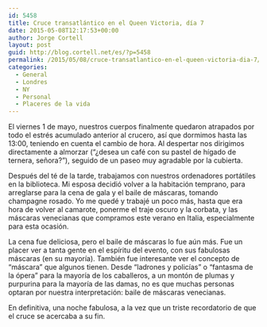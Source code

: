 ```yaml
---
id: 5458
title: Cruce transatlántico en el Queen Victoria, día 7
date: 2015-05-08T12:17:53+00:00
author: Jorge Cortell
layout: post
guid: http://blog.cortell.net/es/?p=5458
permalink: /2015/05/08/cruce-transatlantico-en-el-queen-victoria-dia-7/
categories:
  - General
  - Londres
  - NY
  - Personal
  - Placeres de la vida
---
```

El viernes 1 de mayo, nuestros cuerpos finalmente quedaron atrapados por todo el estrés acumulado anterior al crucero, así que dormimos hasta las 13:00, teniendo en cuenta el cambio de hora. Al despertar nos dirigimos directamente a almorzar (“¿desea un café con su pastel de hígado de ternera, señora?”), seguido de un paseo muy agradable por la cubierta.

Después del té de la tarde, trabajamos con nuestros ordenadores portátiles en la biblioteca. Mi esposa decidió volver a la habitación temprano, para arreglarse para la cena de gala y el baile de máscaras, tomando champagne rosado. Yo me quedé y trabajé un poco más, hasta que era hora de volver al camarote, ponerme el traje oscuro y la corbata, y las máscaras venecianas que compramos este verano en Italia, especialmente para esta ocasión.

La cena fue deliciosa, pero el baile de máscaras lo fue aún más. Fue un placer ver a tanta gente en el espíritu del evento, con sus fabulosas máscaras (en su mayoría). También fue interesante ver el concepto de &#8220;máscara&#8221; que algunos tienen. Desde &#8220;ladrones y policías&#8221; o &#8220;fantasma de la ópera&#8221; para la mayoría de los caballeros, a un montón de plumas y purpurina para la mayoría de las damas, no es que muchas personas optaran por nuestra interpretación: baile de máscaras venecianas.

En definitiva, una noche fabulosa, a la vez que un triste recordatorio de que el cruce se acercaba a su fin.